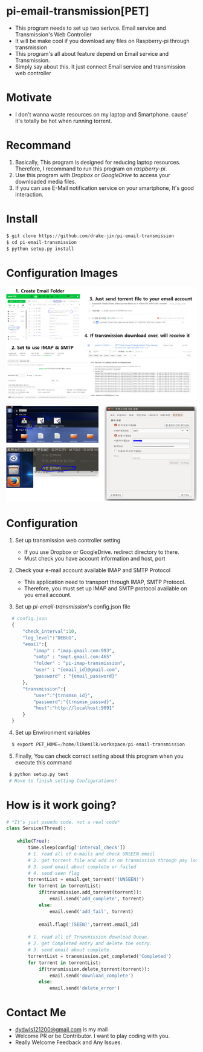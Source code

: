 # pi-email-transmission[PET]

 - This program needs to set up two serivce. Email service and Transmission's Web Controller
 - It will be make cool if you download any files on Raspberry-pi through transmission
 - This program's all about feature depend on Email service and Transmission.
 - Simply say about this. It just connect Email service and transmission web controller

# Motivate

 - I don't wanna waste resources on my laptop and Smartphone. cause' it's totally be hot when running torrent.

# Recommand

1. Basically, This program is designed for reducing laptop resources. Therefore, I recommand to run this program on *raspberry-pi*.
2. Use this program with *Dropbox* or *GoogleDrive* to access your downloaded media files.
3. If you can use E-Mail notification service on your smartphone, It's good interaction.

# Install

``` python
$ git clone https://github.com/drake-jin/pi-email-transmission
$ cd pi-email-transmission
$ python setup.py install
```

# Configuration Images
 ![Email Configuration](https://raw.githubusercontent.com/drake-jin/pi-email-transmission/master/docs/email.png)

 ![Transmission Configuration](https://raw.githubusercontent.com/drake-jin/pi-email-transmission/master/docs/transmission.png)

# Configuration

1. Set up transmission web controller setting

    - If you use Dropbox or GoogleDrive. redirect directory to there.
    - Must check you have account information and host, port

2. Check your e-mail account available IMAP and SMTP Protocol

    - This application need to transport through IMAP, SMTP Protocol.
    - Therefore, you must set up IMAP and SMTP protocol available on you email account.

3. Set up *pi-email-transmission*'s config.json file

``` python
  # config.json
  {
      "check_interval":10,
      "log_level":"DEBUG",
      "email":{
          "imap" : "imap.gmail.com:993",
          "smtp" : "smpt.gmail.com:465"
          "folder" : "pi-imap-transmission",
          "user" : "{email_id}@gmail.com",
          "password" : "{email_password}"
      },
      "transmission":{
          "user":"{trnsmsn_id}",
          "password":"{trnsmsn_passwd}",
          "host":"http://localhost:9091"
      }
  }

```

4. Set up Envrironment variables

``` python
  $ export PET_HOME=/home/likemilk/workspace/pi-email-transmission
```

5. Finally, You can check correct setting about this program when you execute this command

``` python
 $ python setup.py test
 # Have to finish setting Configurations!
```

# How is it work going?

``` python
# *It's just psuedo code. not a real code*
class Service(Thread):

    while(True):
        time.sleep(config['interval_check'])
        # 1. read all of e-mails and check UNSEEN email
        # 2. get torrent file and add it on tranmission through pay load
        # 3. send email about complete or failed
        # 4. send seen flag
        torrentList = email.get_torrent('(UNSEEN)')
        for torrent in torrentList:
            if(transmission.add_torrent(torrent)):
                email.send('add_complete', torrent)
            else:
                email.send('add_fail', torrent)

            email.flag('(SEEN)',torrent.email_id)

        # 1. read all of Trnasmission download Queue.
        # 2. get Completed entry and delete the entry.
        # 3. send email about complete.       
        torrentList = transmission.get_completed('Completed')
        for torrent in torrentList:
            if(transmission.delete_torrent(torrent)):
                email.send('download_complete')
            else:
                email.send('delete_error')

```

# Contact Me
 - [dydwls121200@gmail.com](dydwls121200@gmail.com) is my mail
 - Welcome PR or be Contributor. I want to play coding with you.
 - Really Welcome Feedback and Any Issues.  
